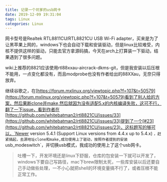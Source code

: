 ```yaml
---
title: 记录一个坑爹的usb网卡
date: 2019-12-09 19:31:04
tags: Linux
categories: Linux
---
```


网卡型号是Realtek RTL8811CU/RTL8821CU USB Wi-Fi adapter，买来是为了让黑苹果上网的，windows下也会自动下载和安装驱动，但是linux比较难受，内核不提供这样的驱动，只能去官方拿源码搞，今天在arch上打算装一下驱动，结果遇到了很多问题。

wiki上推荐的8821应该使用rtl88xxau-aircrack-dkms-git，但是我安装以后压根不能用，一点变化都没有，而且modprobe也没有作者给出的88XXau，无奈只得放弃。

继续谷歌之，在[https://forum.mxlinux.org/viewtopic.php?f=107&t=50579](https://forum.mxlinux.org/viewtopic.php?f=107&t=50579)看到了别人给的方案，然后果断clone并make,然后就因为没有适配5.x的内核编译失败，这可不行，翻了一下issue，看到作者在[https://github.com/whitebatman2/rtl8821CU/issues/33](https://github.com/whitebatman2/rtl8821CU/issues/33)提到了一个[#23](https://github.com/whitebatman2/rtl8821CU/issues/23)，这标题写的够可以，`Newer version 5.4.1 (Support Linux versions from 4.4.x up to 5.4.x) `，赶紧搞起，去源地址clone和make,成功使用上了驱动，按照作者提到的安装`usb_modeswitch`，并切换usb模式，我成功的使用上了这个usb网卡。

> 吐槽一下，开发环境还是linux下舒服，仓库的包安装一下就可以开发了，windows下要自己写路径，mac下brew限制太死，一些库安装以后还要自己手动做些处理，一不小心就把shell的环境变量搞不行了，或者压根不能正常工作。
